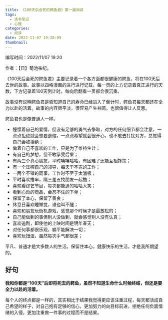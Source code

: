 ```yaml
---
title: 《100天后会死的鳄鱼君》第一遍阅读
tags:
  - 读书笔记
  - 心理
categories:
  - 阅读
date: 2022-11-07 19:20:09
thumbnail:
---
```


编写时间：2022/11/07 19:20

作者：【日】菊池祐纪。

《100天后会死的鳄鱼君》主要记录着一个各方面都很健康的鳄鱼，将在100天后去世的故事。故事以四格漫画的进行进行记载，每一页的上方记录着真正进行的天数，下方记录着100天倒计时。每向后翻看一页都会很沉重。

故事没有说明鳄鱼君是否知道自己的寿命已经进入了倒计时，鳄鱼君每天都还在全力以赴的活着。故事的内容很平淡，很容易产生共鸣，也很值得让人反思。

鳄鱼君也是像普通人一样。

- 憧憬着自己的爱情，但没有足够的勇气去争取，对方的任何细节都会注意，一点点拒绝就会想要退缩，一点点希望就会很开心，也不敢去打扰对方，总觉得自己会被拒绝；
- 做着自己不喜欢的工作，只是为了维持生计；
- 有自己的梦想，但不敢承受后果；
- 有两三个真心朋友，平时嘻嘻哈哈，有困难了还能互相搀扶；
- 有一个压榨自己的领导，每天干不完的工作；
- 一两个不错的同事，工作时不至于太消极；
- 平时喜欢撸串，隔三差五找朋友一起撸；
- 喜欢看综艺节目，每次都能逗的哈哈大笑；
- 看到心动的商品，会忍不住的下单；
- 保留了本心，保留了善良；
- 休息日喜欢睡懒觉，谁也叫不醒；
- 喜欢和朋友玩街机游戏，感觉那个时候才是最放松的；
- 自己能做到的事但别人没做到，就会感觉别人没有认真；
- 喜欢追剧，即使他的上映时间是明年春天；
- 对任何事都很乐观，躺平能解决一切；
- 喜欢玩扭蛋，虽然每次手气都很差；

平凡、普通才是大多数人的生活。保留住本心，健康快乐的生活，才是我所期望的。

## 好句

**我和你都是“100天”后即将死去的鳄鱼，虽然不知道生命什么时候终结，但还是要全力以赴的活着。**

每个人的终点都是一样的，其实相比于结果我觉得更应该注重过程，每天都活成自己希望的样子，对自己抱有足够的信心，更加努力的向目标前进，拒绝任何负面情绪的入侵，更加注重做一件事的过程而不是结果。
